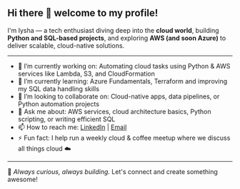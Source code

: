 ## Hi there 👋 welcome to my profile!

I'm Iysha — a tech enthusiast diving deep into the **cloud world**, building **Python and SQL-based projects**, and exploring **AWS (and soon Azure)** to deliver scalable, cloud-native solutions.

---

- 🔭 I’m currently working on: Automating cloud tasks using Python & AWS services like Lambda, S3, and CloudFormation  
- 🌱 I’m currently learning: Azure Fundamentals, Terraform and improving my SQL data handling skills  
- 👯 I’m looking to collaborate on: Cloud-native apps, data pipelines, or Python automation projects  
- 💬 Ask me about: AWS services, cloud architecture basics, Python scripting, or writing efficient SQL  
- 📫 How to reach me: [LinkedIn](https://www.linkedin.com/in/iyshakhan/) | [Email](mailto:iyshakhan75@gmail.com)  
- ⚡ Fun fact: I help run a weekly cloud & coffee meetup where we discuss all things cloud ☁️  

---

📌 *Always curious, always building.* Let's connect and create something awesome!
